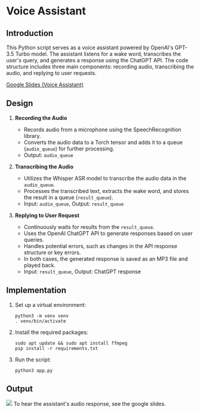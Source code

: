 # Voice Assistant

## Introduction
This Python script serves as a voice assistant powered by OpenAI's GPT-3.5 Turbo model. The assistant listens for a wake word, transcribes the user's query, and generates a response using the ChatGPT API. The code structure includes three main components: recording audio, transcribing the audio, and replying to user requests.

[Google Slides (Voice Assistant)](https://docs.google.com/presentation/d/1UrSWyS5m60nJJs3K46Lc167nkGNC-lkjZ309qj6SuwM/edit?usp=sharing)

## Design
1. **Recording the Audio**
   - Records audio from a microphone using the SpeechRecognition library.
   - Converts the audio data to a Torch tensor and adds it to a queue (`audio_queue`) for further processing.
   - Output: `audio_queue`

2. **Transcribing the Audio**
   - Utilizes the Whisper ASR model to transcribe the audio data in the `audio_queue`.
   - Processes the transcribed text, extracts the wake word, and stores the result in a queue (`result_queue`).
   - Input: `audio_queue`, Output: `result_queue`

3. **Replying to User Request**
   - Continuously waits for results from the `result_queue`.
   - Uses the OpenAI ChatGPT API to generate responses based on user queries.
   - Handles potential errors, such as changes in the API response structure or key errors.
   - In both cases, the generated response is saved as an MP3 file and played back.
   - Input: `result_queue`, Output: ChatGPT response

## Implementation
1. Set up a virtual environment:
   ```
   python3 -m venv venv
   . venv/bin/activate
    ```
2. Install the required packages:
    ```
    sudo apt update && sudo apt install ffmpeg
    pip install -r requirements.txt
    ```

3. Run the script:
    ```
    python3 app.py
    ```

## Output

<img src= "img/output.png">
To hear the assistant's audio response, see the google slides. 